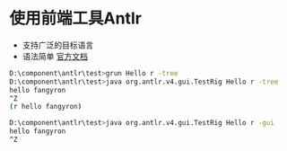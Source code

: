 # 使用前端工具Antlr
- 支持广泛的目标语言
- 语法简单
[官方文档](https://github.com/antlr/antlr4/blob/master/doc/getting-started.md)
```bash
D:\component\antlr\test>grun Hello r -tree
D:\component\antlr\test>java org.antlr.v4.gui.TestRig Hello r -tree
hello fangyron
^Z
(r hello fangyron)

D:\component\antlr\test>java org.antlr.v4.gui.TestRig Hello r -gui
hello fangyron
^Z

```

